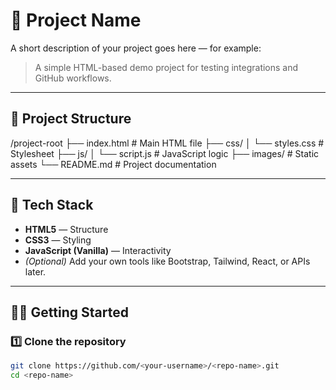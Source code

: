 # 🚀 Project Name

A short description of your project goes here — for example:  
> A simple HTML-based demo project for testing integrations and GitHub workflows.

---

## 📁 Project Structure

/project-root
├── index.html # Main HTML file
├── css/
│ └── styles.css # Stylesheet
├── js/
│ └── script.js # JavaScript logic
├── images/ # Static assets
└── README.md # Project documentation


---

## 🧰 Tech Stack

- **HTML5** — Structure  
- **CSS3** — Styling  
- **JavaScript (Vanilla)** — Interactivity  
- *(Optional)* Add your own tools like Bootstrap, Tailwind, React, or APIs later.

---

## 🧑‍💻 Getting Started

### 1️⃣ Clone the repository
```bash
git clone https://github.com/<your-username>/<repo-name>.git
cd <repo-name>



